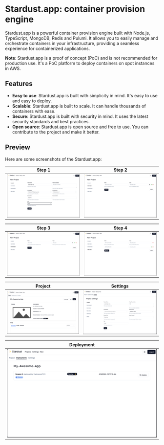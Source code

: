 # Stardust.app: container provision engine

Stardust.app is a powerful container provision engine built with Node.js, TypeScript, MongoDB, Redis and Pulumi. It allows you to easily manage and orchestrate containers in your infrastructure, providing a seamless experience for containerized applications.

**Note**: Stardust.app is a proof of concept (PoC) and is not recommended for production use. It's a PoC platform to deploy containers on spot instances in AWS.

## Features

-   **Easy to use**: Stardust.app is built with simplicity in mind. It's easy to use and easy to deploy.
-   **Scalable**: Stardust.app is built to scale. It can handle thousands of containers with ease.
-   **Secure**: Stardust.app is built with security in mind. It uses the latest security standards and best practices.
-   **Open source**: Stardust.app is open source and free to use. You can contribute to the project and make it better.

## Preview

Here are some screenshots of the Stardust.app:

|            Step 1            |            Step 2            |
| :--------------------------: | :--------------------------: |
| ![Step 1](images/step-1.png) | ![Step 2](images/step-2.png) |

|            Step 3            |            Step 4            |
| :--------------------------: | :--------------------------: |
| ![Step 3](images/step-3.png) | ![Step 4](images/step-4.png) |

|            Project             |             Settings             |
| :----------------------------: | :------------------------------: |
| ![Project](images/project.png) | ![Settings](images/settings.png) |

|              Deployment              |
| :----------------------------------: |
| ![Deployment](images/deployment.png) |

